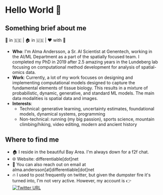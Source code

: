 # Hello World 👋

## Something brief about me

🐥 in 🇸🇪 | 🏠 in 🇺🇸 | :heart: with 🏃 

- **Who**: I'm Alma Andersson, a Sr. AI Scientist at Genentech, working in the AI/ML Department as a part of the spatially focused team. I completed my PhD in 2019 after 2.5 amazing years in the Lundeberg lab focusing on computational method development for analysis of spatial-omics data.
- **Work**: Currently, a lot of my work focuses on designing and implementing computational models designed to capture the fundamental elements of tissue biology. This results in a mixture of probabilistic, dynamic, generative, and standard ML models. The main data modalities is spatial data and images.
- **Interests**:
  - Technical: generative learning, uncertainty estimates, foundational models, dynamical systems, programming
  - Non-technical: running (my big passion), sports science, mountain climbing/hiking, video editing, modern and ancient history

## Where to find me
- 🏠 I reside in the beautiful Bay Area. I'm always down for a f2f chat.
- 🌐 Website: differentiable[dot]net
- 📧 You can also reach out on email at alma.andersson[at]differentiable[dot]net
- 🔥 I used to post frequently on twitter, but given the dumpster fire it's turned into, I'm not very active. However, my account is :point_right:  [![Twitter URL](https://img.shields.io/twitter/url/https/twitter.com/aalmaander.svg?style=social&label=Follow%20%40aalmaander)](https://twitter.com/aalmaander)

<!--
**almaan/almaan** is a ✨ _special_ ✨ repository because its `README.md` (this file) appears on your GitHub profile.

Here are some ideas to get you started:

- 🔭 I’m currently working on ...
- 🌱 I’m currently learning ...
- 👯 I’m looking to collaborate on ...
- 🤔 I’m looking for help with ...
- 💬 Ask me about ...
- 📫 How to reach me: ...
- 😄 Pronouns: ...
- ⚡ Fun fact: ...
-->
